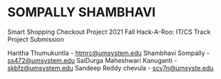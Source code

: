 # SOMPALLY SHAMBHAVI
Smart Shopping Checkout Project 
2021 Fall Hack-A-Roo: IT/CS Track Project Submission

Haritha Thumukuntla - htmrc@umsystem.edu 
Shambhavi Sompally - ss472@umsystem.edu 
SaiDurga Maheshwari Kanuganti - skbfz@umsystem.edu 
Sandeep Reddy chevula - scv7n@umsyste.edu
